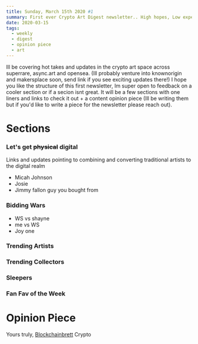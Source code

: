 ```yaml
---
title: Sunday, March 15th 2020 #1
summary: First ever Crypto Art Digest newsletter.. High hopes, Low expectations
date: 2020-03-15
tags:
  - weekly
  - digest
  - opinion piece
  - art
---
```


Ill be covering hot takes and updates in the crypto art space across superrare, async.art and opensea. (Ill probably venture into knownorigin and makersplace soon, send link if you see exciting updates there!) I hope you like the structure of this first newsletter, Im super open to feedback on a cooler section or if a secion isnt great. It will be a few sections with one liners and links to check it out + a content opinion piece (Ill be writing them but if you'd like to write a piece for the newsletter please reach out).

# Sections

### Let's get ~~physical~~ digital
Links and updates pointing to combining and converting traditional artists to the digital realm

* Micah Johnson
* Josie
* Jimmy fallon guy you bought from

### Bidding Wars

* WS vs shayne
* me vs WS
* Joy one

### Trending Artists

### Trending Collectors 

### Sleepers

### Fan Fav of the Week

# Opinion Piece


Yours truly,
[Blockchainbrett](https://twitter.com/web3brett)
Crypto